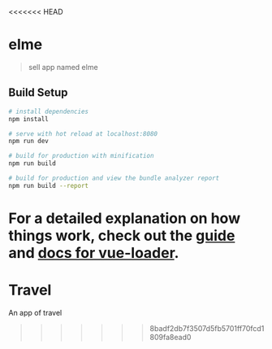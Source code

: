 <<<<<<< HEAD
# elme

> sell app named elme

## Build Setup

``` bash
# install dependencies
npm install

# serve with hot reload at localhost:8080
npm run dev

# build for production with minification
npm run build

# build for production and view the bundle analyzer report
npm run build --report
```

For a detailed explanation on how things work, check out the [guide](http://vuejs-templates.github.io/webpack/) and [docs for vue-loader](http://vuejs.github.io/vue-loader).
=======
# Travel
An app of travel
>>>>>>> 8badf2db7f3507d5fb5701ff70fcd1809fa8ead0
